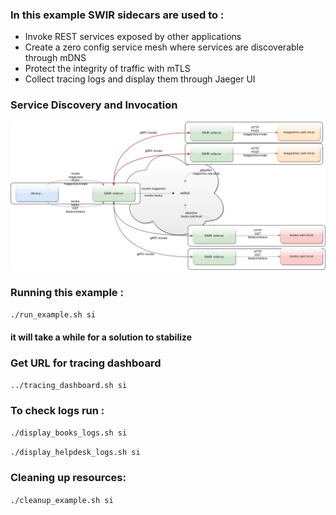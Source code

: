 ### In this example SWIR sidecars are used to :

 * Invoke REST services exposed by other applications
 * Create a zero config service mesh where services are discoverable through mDNS
 * Protect the integrity of traffic with mTLS
 * Collect tracing logs and display them through Jaeger UI

### Service Discovery and Invocation
![Service Discovery and Invocation](../../graphics/example-solution-sdi.png)


### Running this example :

```./run_example.sh si```

#### it will take a while for a solution to stabilize

### Get URL for tracing dashboard

```../tracing_dashboard.sh si```

### To check logs run : 

```./display_books_logs.sh si ```

```./display_helpdesk_logs.sh si ```


### Cleaning up resources:

```./cleanup_example.sh si```


